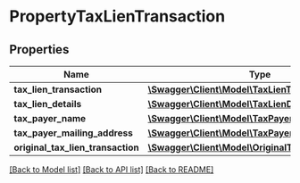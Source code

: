 # PropertyTaxLienTransaction

## Properties
Name | Type | Description | Notes
------------ | ------------- | ------------- | -------------
**tax_lien_transaction** | [**\Swagger\Client\Model\TaxLienTransaction**](TaxLienTransaction.md) |  | [optional] 
**tax_lien_details** | [**\Swagger\Client\Model\TaxLienDetails**](TaxLienDetails.md) |  | [optional] 
**tax_payer_name** | [**\Swagger\Client\Model\TaxPayerName**](TaxPayerName.md) |  | [optional] 
**tax_payer_mailing_address** | [**\Swagger\Client\Model\TaxPayerMailingAddress**](TaxPayerMailingAddress.md) |  | [optional] 
**original_tax_lien_transaction** | [**\Swagger\Client\Model\OriginalTaxLienTransaction**](OriginalTaxLienTransaction.md) |  | [optional] 

[[Back to Model list]](../../README.md#documentation-for-models) [[Back to API list]](../../README.md#documentation-for-api-endpoints) [[Back to README]](../../README.md)

